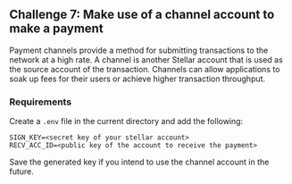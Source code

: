 ## Challenge 7: Make use of a channel account to make a payment

Payment channels provide a method for submitting transactions to the network at a high rate. A channel is another Stellar account that is used as the source account of the transaction. Channels can allow applications to soak up fees for their users or achieve higher transaction throughput.

### Requirements

Create a `.env` file in the current directory and add the following:

```
SIGN_KEY=<secret key of your stellar account>
RECV_ACC_ID=<public key of the account to receive the payment>
```

Save the generated key if you intend to use the channel account in the future.

